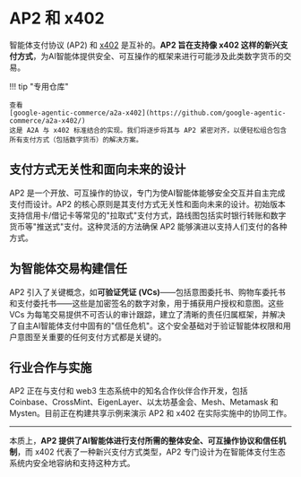 # AP2 和 x402

智能体支付协议 (AP2) 和 [x402](https://www.x402.org/) 是互补的。**AP2 旨在支持像 x402 这样的新兴支付方式**，为AI智能体提供安全、可互操作的框架来进行可能涉及此类数字货币的交易。

<!-- prettier-ignore-start -->
!!! tip "专用仓库"

    查看
    [google-agentic-commerce/a2a-x402](https://github.com/google-agentic-commerce/a2a-x402/)
    这是 A2A 与 x402 标准结合的实现。我们将逐步将其与 AP2 紧密对齐，以便轻松组合包含所有支付方式（包括数字货币）的解决方案。
<!-- prettier-ignore-end -->

## 支付方式无关性和面向未来的设计

AP2 是一个开放、可互操作的协议，专门为使AI智能体能够安全交互并自主完成支付而设计。AP2 的核心原则是其支付方式无关性和面向未来的设计。初始版本支持信用卡/借记卡等常见的"拉取式"支付方式，路线图包括实时银行转账和数字货币等"推送式"支付。这种灵活的方法确保 AP2 能够演进以支持人们支付的各种方式。

## 为智能体交易构建信任

AP2 引入了关键概念，如**可验证凭证 (VCs)**——包括意图委托书、购物车委托书和支付委托书——这些是加密签名的数字对象，用于捕获用户授权和意图。这些 VCs 为每笔交易提供不可否认的审计跟踪，建立了清晰的责任归属框架，并解决了自主AI智能体支付中固有的"信任危机"。这个安全基础对于验证智能体权限和用户意图至关重要的任何支付方式都是关键的。

## 行业合作与实施

AP2 正在与支付和 web3 生态系统中的知名合作伙伴合作开发，包括 Coinbase、CrossMint、EigenLayer、以太坊基金会、Mesh、Metamask 和 Mysten。目前正在构建共享示例来演示 AP2 和 x402 在实际实施中的协同工作。

---

本质上，**AP2 提供了AI智能体进行支付所需的整体安全、可互操作协议和信任机制**，而 x402 代表了一种新兴支付方式类型，AP2 专门设计为在智能体支付生态系统内安全地容纳和支持这种方式。
